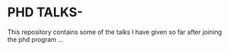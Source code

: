 # PHD TALKS-
This repository contains some of the talks I  have given so far after joining  the phd program ...
